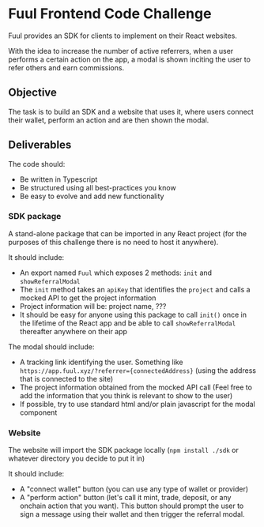 # Fuul Frontend Code Challenge

Fuul provides an SDK for clients to implement on their React websites. 

With the idea to increase the number of active referrers, when a user performs a certain action on the app, a modal is shown inciting the user to refer others and earn commissions.

## Objective

The task is to build an SDK and a website that uses it, where users connect their wallet, perform an action and are then shown the modal.


## Deliverables

The code should:
* Be written in Typescript
* Be structured using all best-practices you know
* Be easy to evolve and add new functionality

### SDK package
A stand-alone package that can be imported in any React project (for the purposes of this challenge there is no need to host it anywhere).

It should include:
* An export named `Fuul` which exposes 2 methods: `init` and `showReferralModal`
* The `init` method takes an `apiKey` that identifies the `project` and calls a mocked API to get the project information
* Project information will be: project name, ???
* It should be easy for anyone using this package to call `init()` once in the lifetime of the React app and be able to call `showReferralModal` thereafter anywhere on their app

The modal should include:
* A tracking link identifying the user. Something like `https://app.fuul.xyz/?referrer={connectedAddress}` (using the address that is connected to the site)
* The project information obtained from the mocked API call (Feel free to add the information that you think is relevant to show to the user)
* If possible, try to use standard html and/or plain javascript for the modal component
  
### Website
The website will import the SDK package locally (`npm install ./sdk` or whatever directory you decide to put it in)

It should include:
* A "connect wallet" button (you can use any type of wallet or provider)
* A "perform action" button (let's call it mint, trade, deposit, or any onchain action that you want). This button should prompt the user to sign a message using their wallet and then trigger the referral modal.
